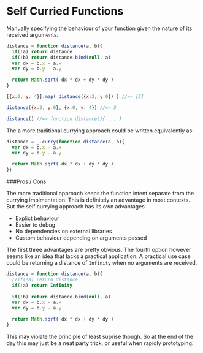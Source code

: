 Self Curried Functions
======================

Manually specifying the behaviour of your function given the nature of its received arguments.

```js
distance = function distance(a, b){
  if(!a) return distance
  if(!b) return distance.bind(null, a)
  var dx = b.x - a.x
  var dy = b.y - a.y

  return Math.sqrt( dx * dx + dy * dy )
}

[{x:0, y: 4}].map( distance({x:3, y:0}) ) //=> [5]

distance({x:3, y:0}, {x:0, y: 4}) //=> 5

distance() //=> function distance(){ ... }
```

The a more traditional currying approach could be written equivalently as:

```js
distance = _.curry(function distance(a, b){
  var dx = b.x - a.x
  var dy = b.y - a.y

  return Math.sqrt( dx * dx + dy * dy )
})
```

###Pros / Cons

The more traditional approach keeps the function intent separate from the currying implmentation.  This is definitely an advantage in most contexts.  But the self currying approach has its own advantages.

- Explict behaviour
- Easier to debug
- No dependencies on external libraries
- Custom behaviour depending on arguments passed

The first three advantages are pretty obvious.  The fourth option however seems like an idea that lacks a practical application.  A practical use case could be returning a distance of `Infinity` when no arguments are received.

```js
distance = function distance(a, b){
  //if(!a) return distance
  if(!a) return Infinity
  
  if(!b) return distance.bind(null, a)
  var dx = b.x - a.x
  var dy = b.y - a.y

  return Math.sqrt( dx * dx + dy * dy )
}
```

This may violate the principle of least suprise though.  So at the end of the day this may just be a neat party trick, or useful when rapidly prototyping.  
